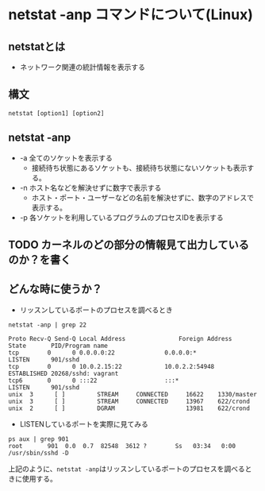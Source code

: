 # netstat -anp コマンドについて(Linux)

## netstatとは
* ネットワーク関連の統計情報を表示する

## 構文
`netstat [option1] [option2]`

## netstat -anp
* -a	全てのソケットを表示する
  * 接続待ち状態にあるソケットも、接続待ち状態にないソケットも表示する。
* -n	ホスト名などを解決せずに数字で表示する
  * ホスト・ポート・ユーザーなどの名前を解決せずに、数字のアドレスで表示する。
* -p	各ソケットを利用しているプログラムのプロセスIDを表示する

## TODO カーネルのどの部分の情報見て出力しているのか？を書く

## どんな時に使うか？

* リッスンしているポートのプロセスを調べるとき

````
netstat -anp | grep 22

Proto Recv-Q Send-Q Local Address               Foreign Address             State       PID/Program name
tcp        0      0 0.0.0.0:22              0.0.0.0:*               LISTEN      901/sshd
tcp        0      0 10.0.2.15:22            10.0.2.2:54948          ESTABLISHED 20268/sshd: vagrant
tcp6       0      0 :::22                   :::*                    LISTEN      901/sshd
unix  3      [ ]         STREAM     CONNECTED     16622    1330/master
unix  3      [ ]         STREAM     CONNECTED     13967    622/crond
unix  2      [ ]         DGRAM                    13981    622/crond
````

* LISTENしているポートを実際に見てみる

````
ps aux | grep 901
root       901  0.0  0.7  82548  3612 ?        Ss   03:34   0:00 /usr/sbin/sshd -D
````

上記のように、`netstat -anp`はリッスンしているポートのプロセスを調べるときに使用する。
